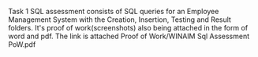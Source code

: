 Task 1 SQL assessment consists of SQL queries for an Employee Management System with the Creation, Insertion, Testing and Result folders. It's proof of work(screenshots) also being attached in the form of word and pdf. The link is attached Proof of Work/WINAIM Sql Assessment PoW.pdf
